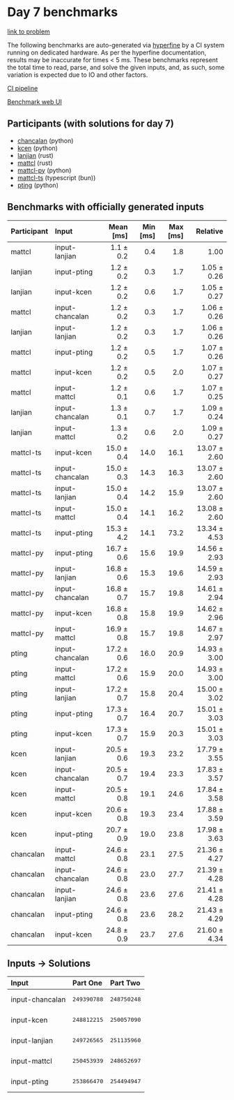 # Day 7 benchmarks

[link to problem](https://adventofcode.com/2023/day/7)

The following benchmarks are auto-generated via
[hyperfine](https://github.com/sharkdp/hyperfine) by a CI system running on
dedicated hardware. As per the hyperfine documentation, results may be
inaccurate for times < 5 ms. These benchmarks represent the total time to read,
parse, and solve the given inputs, and, as such, some variation is expected due
to IO and other factors.

[CI pipeline](http://ci.papercode.net:8080/teams/main/pipelines/aoc2023)

[Benchmark web UI](https://aoc.ancalagon.black)


## Participants (with solutions for day 7)

- [chancalan](https://github.com/chancalan/aoc2023) (python)
- [kcen](https://github.com/kcen/aoc2023) (python)
- [lanjian](https://github.com/lanjian/aoc-2023) (rust)
- [mattcl](https://github.com/mattcl/aoc2023) (rust)
- [mattcl-py](https://github.com/mattcl/aoc2023-py) (python)
- [mattcl-ts](https://github.com/mattcl/aoc2023-js) (typescript (bun))
- [pting](https://github.com/pting/aoc2023) (python)


## Benchmarks with officially generated inputs

| Participant | Input | Mean [ms] | Min [ms] | Max [ms] | Relative |
|:---|:---|---:|---:|---:|---:|
| mattcl | input-lanjian | 1.1 ± 0.2 | 0.4 | 1.8 | 1.00 |
| lanjian | input-pting | 1.2 ± 0.2 | 0.3 | 1.7 | 1.05 ± 0.26 |
| lanjian | input-kcen | 1.2 ± 0.2 | 0.6 | 1.7 | 1.05 ± 0.27 |
| mattcl | input-chancalan | 1.2 ± 0.2 | 0.3 | 1.7 | 1.06 ± 0.26 |
| lanjian | input-lanjian | 1.2 ± 0.2 | 0.3 | 1.7 | 1.06 ± 0.26 |
| mattcl | input-pting | 1.2 ± 0.2 | 0.5 | 1.7 | 1.07 ± 0.26 |
| mattcl | input-kcen | 1.2 ± 0.2 | 0.5 | 2.0 | 1.07 ± 0.27 |
| mattcl | input-mattcl | 1.2 ± 0.1 | 0.6 | 1.7 | 1.07 ± 0.25 |
| lanjian | input-chancalan | 1.3 ± 0.1 | 0.7 | 1.7 | 1.09 ± 0.24 |
| lanjian | input-mattcl | 1.3 ± 0.2 | 0.6 | 2.0 | 1.09 ± 0.27 |
| mattcl-ts | input-kcen | 15.0 ± 0.4 | 14.0 | 16.1 | 13.07 ± 2.60 |
| mattcl-ts | input-chancalan | 15.0 ± 0.3 | 14.3 | 16.3 | 13.07 ± 2.60 |
| mattcl-ts | input-lanjian | 15.0 ± 0.4 | 14.2 | 15.9 | 13.07 ± 2.60 |
| mattcl-ts | input-mattcl | 15.0 ± 0.4 | 14.1 | 16.2 | 13.08 ± 2.60 |
| mattcl-ts | input-pting | 15.3 ± 4.2 | 14.1 | 73.2 | 13.34 ± 4.53 |
| mattcl-py | input-pting | 16.7 ± 0.6 | 15.6 | 19.9 | 14.56 ± 2.93 |
| mattcl-py | input-lanjian | 16.8 ± 0.6 | 15.3 | 19.6 | 14.59 ± 2.93 |
| mattcl-py | input-chancalan | 16.8 ± 0.7 | 15.7 | 19.8 | 14.61 ± 2.94 |
| mattcl-py | input-kcen | 16.8 ± 0.8 | 15.8 | 19.9 | 14.62 ± 2.96 |
| mattcl-py | input-mattcl | 16.9 ± 0.8 | 15.7 | 19.8 | 14.67 ± 2.97 |
| pting | input-chancalan | 17.2 ± 0.6 | 16.0 | 20.9 | 14.93 ± 3.00 |
| pting | input-mattcl | 17.2 ± 0.6 | 15.9 | 20.0 | 14.93 ± 3.00 |
| pting | input-lanjian | 17.2 ± 0.7 | 15.8 | 20.4 | 15.00 ± 3.02 |
| pting | input-pting | 17.3 ± 0.7 | 16.4 | 20.7 | 15.01 ± 3.03 |
| pting | input-kcen | 17.3 ± 0.7 | 15.9 | 20.3 | 15.01 ± 3.03 |
| kcen | input-lanjian | 20.5 ± 0.6 | 19.3 | 23.2 | 17.79 ± 3.55 |
| kcen | input-chancalan | 20.5 ± 0.7 | 19.4 | 23.3 | 17.83 ± 3.57 |
| kcen | input-mattcl | 20.5 ± 0.8 | 19.1 | 24.6 | 17.84 ± 3.58 |
| kcen | input-kcen | 20.6 ± 0.8 | 19.3 | 23.4 | 17.88 ± 3.59 |
| kcen | input-pting | 20.7 ± 0.9 | 19.0 | 23.8 | 17.98 ± 3.63 |
| chancalan | input-mattcl | 24.6 ± 0.8 | 23.1 | 27.5 | 21.36 ± 4.27 |
| chancalan | input-chancalan | 24.6 ± 0.8 | 23.0 | 27.7 | 21.39 ± 4.28 |
| chancalan | input-lanjian | 24.6 ± 0.8 | 23.6 | 27.6 | 21.41 ± 4.28 |
| chancalan | input-pting | 24.6 ± 0.8 | 23.6 | 28.2 | 21.43 ± 4.29 |
| chancalan | input-kcen | 24.8 ± 0.9 | 23.7 | 27.6 | 21.60 ± 4.34 |


## Inputs -> Solutions

| Input | Part One | Part Two |
|:---|:---|:---|
|input-chancalan|<pre>249390788</pre>|<pre>248750248</pre>|
|input-kcen|<pre>248812215</pre>|<pre>250057090</pre>|
|input-lanjian|<pre>249726565</pre>|<pre>251135960</pre>|
|input-mattcl|<pre>250453939</pre>|<pre>248652697</pre>|
|input-pting|<pre>253866470</pre>|<pre>254494947</pre>|